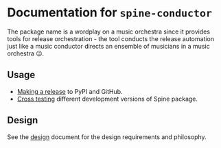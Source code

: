# Documentation for `spine-conductor`

The package name is a wordplay on a music orchestra since it provides
tools for release orchestration - the tool conducts the release
automation just like a music conductor directs an ensemble of
musicians in a music orchestra :wink:.

## Usage

- [Making a release](./00-making-a-release.md) to PyPI and GitHub.
- [Cross testing](./01-cross-testing.md) different development
  versions of Spine package.
  
## Design

See the [design](./99-design.md) document for the design requirements
and philosophy.
